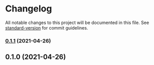 # Changelog

All notable changes to this project will be documented in this file. See [standard-version](https://github.com/conventional-changelog/standard-version) for commit guidelines.

### [0.1.1](https://github.com/BennyKok/amplify-client-2/compare/v0.1.0...v0.1.1) (2021-04-26)

## 0.1.0 (2021-04-26)
